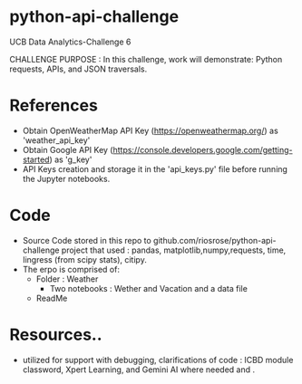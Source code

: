 # python-api-challenge
UCB Data Analytics-Challenge 6 

CHALLENGE PURPOSE : In this challenge, work will demonstrate: Python requests, APIs, and JSON traversals.

# References
 - Obtain OpenWeatherMap API Key (https://openweathermap.org/) as 'weather_api_key'
 - Obtain Google API Key (https://console.developers.google.com/getting-started) as 'g_key'
 - API Keys creation and storage it in the 'api_keys.py' file before running the Jupyter notebooks.
            
# Code
 - Source Code stored in this repo to github.com/riosrose/python-api-challenge project that used : pandas, matplotlib,numpy,requests, time, lingress (from scipy stats), citipy.
 - The erpo is comprised of:
   - Folder : Weather
      * Two notebooks : Wether and Vacation and a data file   
   - ReadMe

# Resources.. 
 - utilized for support with debugging, clarifications of code : ICBD module classword, Xpert Learning, and Gemini AI where needed and . 

